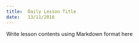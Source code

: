 ```yaml
---
title:  Daily Lesson Title
date:   13/11/2016
---
```


Write lesson contents using Markdown format here